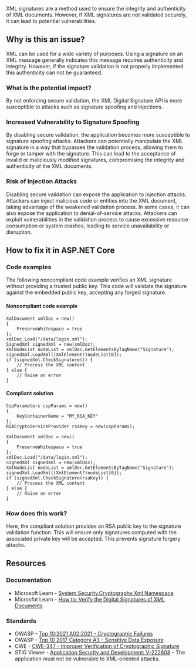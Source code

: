 XML signatures are a method used to ensure the integrity and authenticity of XML documents. However, if XML signatures are not validated securely,
it can lead to potential vulnerabilities.

## Why is this an issue?

XML can be used for a wide variety of purposes. Using a signature on an XML message generally indicates this message requires authenticity and
integrity. However, if the signature validation is not properly implemented this authenticity can not be guaranteed.

### What is the potential impact?

By not enforcing secure validation, the XML Digital Signature API is more susceptible to attacks such as signature spoofing and injections.

### Increased Vulnerability to Signature Spoofing

By disabling secure validation, the application becomes more susceptible to signature spoofing attacks. Attackers can potentially manipulate the
XML signature in a way that bypasses the validation process, allowing them to forge or tamper with the signature. This can lead to the acceptance of
invalid or maliciously modified signatures, compromising the integrity and authenticity of the XML documents.

### Risk of Injection Attacks

Disabling secure validation can expose the application to injection attacks. Attackers can inject malicious code or entities into the XML document,
taking advantage of the weakened validation process. In some cases, it can also expose the application to denial-of-service attacks. Attackers can
exploit vulnerabilities in the validation process to cause excessive resource consumption or system crashes, leading to service unavailability or
disruption.

## How to fix it in ASP.NET Core

### Code examples

The following noncompliant code example verifies an XML signature without providing a trusted public key. This code will validate the signature
against the embedded public key, accepting any forged signature.

#### Noncompliant code example

    XmlDocument xmlDoc = new()
    {
        PreserveWhitespace = true
    };
    xmlDoc.Load("/data/login.xml");
    SignedXml signedXml = new(xmlDoc);
    XmlNodeList nodeList = xmlDoc.GetElementsByTagName("Signature");
    signedXml.LoadXml((XmlElement?)nodeList[0]);
    if (signedXml.CheckSignature()) {
        // Process the XML content
    } else {
        // Raise an error
    }

#### Compliant solution

    CspParameters cspParams = new()
    {
        KeyContainerName = "MY_RSA_KEY"
    };
    RSACryptoServiceProvider rsaKey = new(cspParams);
    
    XmlDocument xmlDoc = new()
    {
        PreserveWhitespace = true
    };
    xmlDoc.Load("/data/login.xml");
    SignedXml signedXml = new(xmlDoc);
    XmlNodeList nodeList = xmlDoc.GetElementsByTagName("Signature");
    signedXml.LoadXml((XmlElement?)nodeList[0]);
    if (signedXml.CheckSignature(rsaKey)) {
        // Process the XML content
    } else {
        // Raise an error
    }

### How does this work?

Here, the compliant solution provides an RSA public key to the signature validation function. This will ensure only signatures computed with the
associated private key will be accepted. This prevents signature forgery attacks.

## Resources

### Documentation

-  Microsoft Learn - [System.Security.Cryptography.Xml
  Namespace](https://learn.microsoft.com/en-us/dotnet/api/system.security.cryptography.xml)
-  Microsfot Learn - [How to: Verify the Digital
  Signatures of XML Documents](https://learn.microsoft.com/en-us/dotnet/standard/security/how-to-verify-the-digital-signatures-of-xml-documents)

### Standards

-  OWASP - [Top 10:2021 A02:2021 - Cryptographic Failures](https://owasp.org/Top10/A02_2021-Cryptographic_Failures/)
-  OWASP - [Top 10 2017 Category A3 - Sensitive Data
  Exposure](https://owasp.org/www-project-top-ten/2017/A3_2017-Sensitive_Data_Exposure)
-  CWE - [CWE-347 - Improper Verification of Cryptographic Signature](https://cwe.mitre.org/data/definitions/347)
-  STIG Viewer - [Application Security and
  Development: V-222608](https://stigviewer.com/stig/application_security_and_development/2023-06-08/finding/V-222608) - The application must not be vulnerable to XML-oriented attacks.